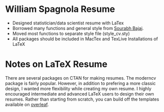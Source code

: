 # William Spagnola Resume
- Designed statistician/data scientist resume with LaTex
- Borrowed many functions and general style  from [Sourabh Bajaj]( https://www.overleaf.com/latex/templates/software-engineer-resume/gqxmqsvsbdjf).
- Moved most functions to separate style file (style_cv.sty)
- All packages should be included in MacTex and TexLive Installations of LaTeX

# Notes on LaTeX Resume
There are several packages on CTAN for making resumes.  The moderncv package is fairly popular.  However, in addition to prefering a more classic design, I wanted more flexibility while creating my own resume.  I highly encouraged intermediate and advanced LaTeX users to design their own resumes.  Rather than starting from scratch, you can build off the templates available on [overleaf](https://www.overleaf.com/gallery/tagged/cv).
